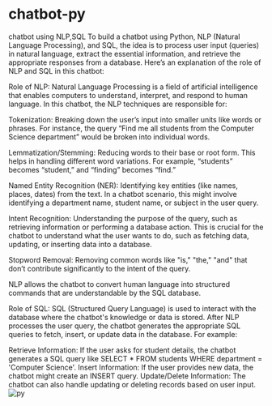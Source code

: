 # chatbot-py
chatbot using NLP,SQL
To build a chatbot using Python, NLP (Natural Language Processing), and SQL, the idea is to process user input (queries) in natural language, extract the essential information, and retrieve the appropriate responses from a database. Here’s an explanation of the role of NLP and SQL in this chatbot:

Role of NLP:
Natural Language Processing is a field of artificial intelligence that enables computers to understand, interpret, and respond to human language. In this chatbot, the NLP techniques are responsible for:

Tokenization: Breaking down the user’s input into smaller units like words or phrases. For instance, the query “Find me all students from the Computer Science department” would be broken into individual words.

Lemmatization/Stemming: Reducing words to their base or root form. This helps in handling different word variations. For example, “students” becomes “student,” and “finding” becomes “find.”

Named Entity Recognition (NER): Identifying key entities (like names, places, dates) from the text. In a chatbot scenario, this might involve identifying a department name, student name, or subject in the user query.

Intent Recognition: Understanding the purpose of the query, such as retrieving information or performing a database action. This is crucial for the chatbot to understand what the user wants to do, such as fetching data, updating, or inserting data into a database.

Stopword Removal: Removing common words like "is," "the," "and" that don’t contribute significantly to the intent of the query.

NLP allows the chatbot to convert human language into structured commands that are understandable by the SQL database.

Role of SQL:
SQL (Structured Query Language) is used to interact with the database where the chatbot's knowledge or data is stored. After NLP processes the user query, the chatbot generates the appropriate SQL queries to fetch, insert, or update data in the database. For example:

Retrieve Information: If the user asks for student details, the chatbot generates a SQL query like SELECT * FROM students WHERE department = 'Computer Science'.
Insert Information: If the user provides new data, the chatbot might create an INSERT query.
Update/Delete Information: The chatbot can also handle updating or deleting records based on user input.![py](https://github.com/user-attachments/assets/26684b29-821b-4804-8346-4884b0699ff0)


